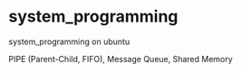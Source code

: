 # system_programming
system_programming on ubuntu

<IPC>
PIPE (Parent-Child, FIFO), Message Queue, Shared Memory 
